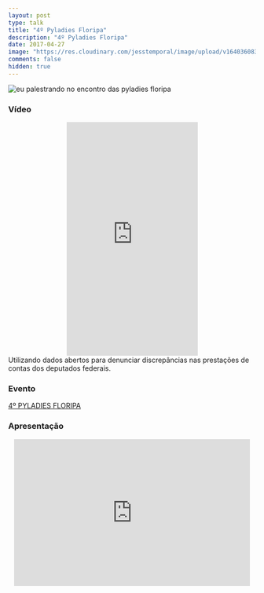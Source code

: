 ```yaml
---
layout: post
type: talk
title: "4º Pyladies Floripa"
description: "4º Pyladies Floripa"
date: 2017-04-27
image: "https://res.cloudinary.com/jesstemporal/image/upload/v1640360835/covers/palestra_kmgivn.png"
comments: false
hidden: true
---
```


![eu palestrando no encontro das pyladies floripa](https://scontent.fcgh15-1.fna.fbcdn.net/v/t1.0-9/18156926_1122086034564651_2410968029734643763_n.jpg?oh=ad14e2ae743fcdc080e9379acaed26fb&oe=5AA911A2)

### Vídeo
<center>
<iframe src="https://www.facebook.com/plugins/video.php?href=https%3A%2F%2Fwww.facebook.com%2Fpyladiesfloripa%2Fvideos%2F1122086164564638%2F&show_text=0&width=267" width="267" height="476" style="border:none;overflow:hidden" scrolling="no" frameborder="0" allowTransparency="true" allowFullScreen="true"></iframe>
</center>
Utilizando dados abertos para denunciar discrepâncias nas prestações de contas dos deputados federais.

### Evento
[4º PYLADIES FLORIPA](https://www.sympla.com.br/4--pyladies-floripa__136744)

### Apresentação
<center>
<iframe src="https://docs.google.com/presentation/d/1s6dDLbgg7eeT3XPIC7b4asIuK4trYGQl02xb0uO_1JA/embed?start=false&loop=false&delayms=10000" frameborder="0" width="480" height="299" allowfullscreen="true" mozallowfullscreen="true" webkitallowfullscreen="true"></iframe>
